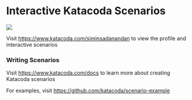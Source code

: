 # Interactive Katacoda Scenarios

[![](http://shields.katacoda.com/katacoda/siminsadanandan/count.svg)](https://www.katacoda.com/siminsadanandan "Get your profile on Katacoda.com")

Visit https://www.katacoda.com/siminsadanandan to view the profile and interactive scenarios

### Writing Scenarios
Visit https://www.katacoda.com/docs to learn more about creating Katacoda scenarios

For examples, visit https://github.com/katacoda/scenario-example
